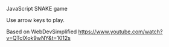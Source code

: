 JavaScript SNAKE game

Use arrow keys to play.

Based on WebDevSimplified https://www.youtube.com/watch?v=QTcIXok9wNY&t=1012s
